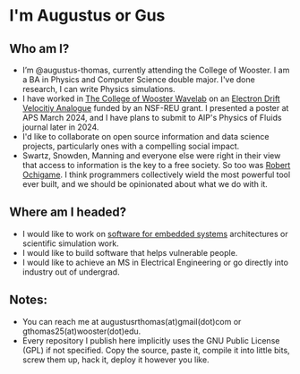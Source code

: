 # I'm Augustus or Gus
## Who am I?
- I’m @augustus-thomas, currently attending the College of Wooster. I am a BA in Physics and Computer Science double major. I've done research, I can write Physics simulations. 
- I have worked in [The College of Wooster Wavelab](https://wavelab.spaces.wooster.edu/) on an [Electron Drift Velocitiy Analogue](https://doi.org/10.13140/RG.2.2.29465.84323) funded by an NSF-REU grant. I presented a poster at APS March 2024, and I have plans to submit to AIP's Physics of Fluids journal later in 2024.
- I'd like to collaborate on open source information and data science projects, particularly ones with a compelling social impact.
- Swartz, Snowden, Manning and everyone else were right in their view that access to information is the key to a free society. So too was [Robert Ochigame](https://logicmag.io/care/informatics-of-the-oppressed/). I think programmers collectively wield the most powerful tool ever built, and we should be opinionated about what we do with it.
## Where am I headed?
- I would like to work on [software for embedded systems](https://sbs.wustl.edu/) architectures or scientific simulation work.
- I would like to build software that helps vulnerable people.
- I would like to achieve an MS in Electrical Engineering or go directly into industry out of undergrad.
## Notes:
- You can reach me at augustusrthomas(at)gmail(dot)com or gthomas25(at)wooster(dot)edu.
- Every repository I publish here implicitly uses the GNU Public License (GPL) if not specified. Copy the source, paste it, compile it into little bits, screw them up, hack it, deploy it however you like. 

<!---
augustus-thomas/augustus-thomas is a ✨ special ✨ repository because its `README.md` (this file) appears on your GitHub profile.
You can click the Preview link to take a look at your changes.
--->
